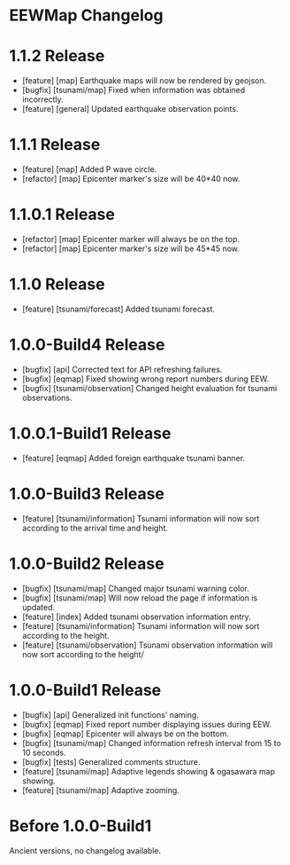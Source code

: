 # EEWMap Changelog

# 1.1.2 Release

- [feature] [map] Earthquake maps will now be rendered by geojson.
- [bugfix] [tsunami/map] Fixed when information was obtained incorrectly.
- [feature] [general] Updated earthquake observation points.

# 1.1.1 Release

- [feature] [map] Added P wave circle.
- [refactor] [map] Epicenter marker's size will be 40*40 now.

# 1.1.0.1 Release

- [refactor] [map] Epicenter marker will always be on the top.
- [refactor] [map] Epicenter marker's size will be 45*45 now.

# 1.1.0 Release

- [feature] [tsunami/forecast] Added tsunami forecast.

# 1.0.0-Build4 Release

- [bugfix] [api] Corrected text for API refreshing failures.
- [bugfix] [eqmap] Fixed showing wrong report numbers during EEW.
- [bugfix] [tsunami/observation] Changed height evaluation for tsunami observations.

# 1.0.0.1-Build1 Release

- [feature] [eqmap] Added foreign earthquake tsunami banner.

# 1.0.0-Build3 Release

- [feature] [tsunami/information] Tsunami information will now sort according to the arrival time and height.

# 1.0.0-Build2 Release

- [bugfix] [tsunami/map] Changed major tsunami warning color.
- [bugfix] [tsunami/map] Will now reload the page if information is updated.
- [feature] [index] Added tsunami observation information entry.
- [feature] [tsunami/information] Tsunami information will now sort according to the height.
- [feature] [tsunami/observation] Tsunami observation information will now sort according to the height/

# 1.0.0-Build1 Release

- [bugfix] [api] Generalized init functions' naming.
- [bugfix] [eqmap] Fixed report number displaying issues during EEW.
- [bugfix] [eqmap] Epicenter will always be on the bottom.
- [bugfix] [tsunami/map] Changed information refresh interval from 15 to 10 seconds.
- [bugfix] [tests] Generalized comments structure.
- [feature] [tsunami/map] Adaptive legends showing & ogasawara map showing.
- [feature] [tsunami/map] Adaptive zooming.

# Before 1.0.0-Build1

Ancient versions, no changelog available.